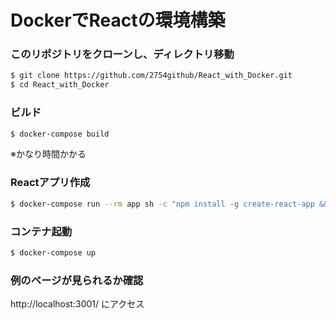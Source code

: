 # DockerでReactの環境構築

### このリポジトリをクローンし、ディレクトリ移動
```bash
$ git clone https://github.com/2754github/React_with_Docker.git
$ cd React_with_Docker
```

### ビルド
```bash
$ docker-compose build
```
※かなり時間かかる

### Reactアプリ作成
```bash
$ docker-compose run --rm app sh -c "npm install -g create-react-app && create-react-app app"
```

### コンテナ起動
```bash
$ docker-compose up
```

### 例のページが見られるか確認
http://localhost:3001/ にアクセス

